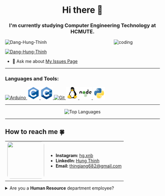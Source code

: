 <h1 align="center">Hi there 👋</h1>
<h3 align="center">I'm currently studying Computer Engineering Technology at HCMUTE.</h3>

<img align="right" alt="coding" width="150" src="https://media.tenor.com/-UygBh3nnfEAAAAC/coding.gif">

<p align="left">
  <img src="https://komarev.com/ghpvc/?username=Dang-Hung-Thinh&label=Profile%20views&color=0e75b6&style=flat" alt="Dang-Hung-Thinh" />
</p>

<p align="left">
  <a href="https://github.com/ryo-ma/github-profile-trophy">
    <img src="https://github-profile-trophy.vercel.app/?username=Dang-Hung-Thinh" alt="Dang-Hung-Thinh" />
  </a>
</p>

- 💬 Ask me about [My Issues Page](https://github.com/Dang-Hung-Thinh/Dang-Hung-Thinh/issues)

---

<h3 align="left">Languages and Tools:</h3>
<p align="left">
  <a href="https://www.arduino.cc/" target="_blank" rel="noreferrer">
    <img src="https://cdn.worldvectorlogo.com/logos/arduino-1.svg" alt="Arduino" width="40" height="40" />
  </a>
  <a href="https://www.cprogramming.com/" target="_blank" rel="noreferrer">
    <img src="https://raw.githubusercontent.com/devicons/devicon/master/icons/c/c-original.svg" alt="C" width="40" height="40" />
  </a>
  <a href="https://www.w3schools.com/cpp/" target="_blank" rel="noreferrer">
    <img src="https://raw.githubusercontent.com/devicons/devicon/master/icons/cplusplus/cplusplus-original.svg" alt="C++" width="40" height="40" />
  </a>
  <a href="https://git-scm.com/" target="_blank" rel="noreferrer">
    <img src="https://www.vectorlogo.zone/logos/git-scm/git-scm-icon.svg" alt="Git" width="40" height="40" />
  </a>
  <a href="https://www.linux.org/" target="_blank" rel="noreferrer">
    <img src="https://raw.githubusercontent.com/devicons/devicon/master/icons/linux/linux-original.svg" alt="Linux" width="40" height="40" />
  </a>
  <a href="https://nodejs.org" target="_blank" rel="noreferrer">
    <img src="https://raw.githubusercontent.com/devicons/devicon/master/icons/nodejs/nodejs-original-wordmark.svg" alt="Node.js" width="40" height="40" />
  </a>
  <a href="https://www.python.org" target="_blank" rel="noreferrer">
    <img src="https://raw.githubusercontent.com/devicons/devicon/master/icons/python/python-original.svg" alt="Python" width="40" height="40" />
  </a>
</p>

---

<p align="center">
  <img src="https://github-readme-stats.vercel.app/api/top-langs?username=Dang-Hung-Thinh&show_icons=true&locale=en&layout=compact" alt="Top Languages" />
</p>

---

## How to reach me 🍀

<table>
  <tr>
    <td>
      <img src="https://giphy.com/gifs/frog-fric-dric-8Zaoyr0zW9NJLiF6Pv" width="120" height="120" style="border-radius: 10px;" />
    </td>
    <td>
      <ul>
        <li><strong>Instagram:</strong> <a href="https://instagram.com/thinh.ja" target="_blank">hg.xnb</a></li>
        <li><strong>LinkedIn:</strong> <a href="https://linkedin.com/in/thinh-dang-5904092a9" target="_blank">Hung Thinh</a></li>
        <li><strong>Email:</strong> <a href="thingjang682@gmail.com">thingjang682@gmail.com</a></li>
      </ul>
    </td>
  </tr>
</table>

<details>
  <summary>Are you a <strong>Human Resource</strong> department employee?</summary>
  Feel free to contact me anytime!
</details>


